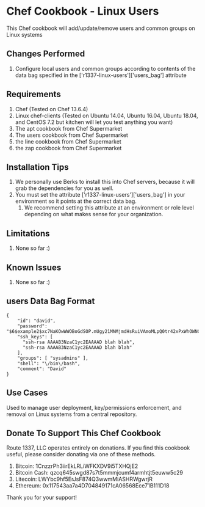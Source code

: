 Chef Cookbook - Linux Users
==============
This Chef cookbook will add/update/remove users and common groups on Linux systems

Changes Performed
------------
1. Configure local users and common groups according to contents of the data bag specified in the ['r1337-linux-users']['users_bag'] attribute

Requirements
------------
1. Chef (Tested on Chef 13.6.4)
2. Linux chef-clients (Tested on Ubuntu 14.04, Ubuntu 16.04, Ubuntu 18.04, and CentOS 7.2 but kitchen will let you test anything you want)
3. The apt cookbook from Chef Supermarket
4. The users cookbook from Chef Supermarket
5. the line cookbook from Chef Supermarket
6. the zap cookbook from Chef Supermarket 

Installation Tips
------------

1. We personally use Berks to install this into Chef servers, because it will grab the dependencies for you as well.
2. You must set the attribute ['r1337-linux-users']['users_bag'] in your environment so it points at the correct data bag.
    1. We recommend setting this attribute at an environment or role level depending on what makes sense for your organization.

Limitations
------------
1. None so far :)

Known Issues
------------
1. None so far :)

users Data Bag Format
------------

    {
        "id": "david",
        "password": "$6$example2$xc7NaKOwWWOBoGdSOP.mUgy21MNMjmdHsRuiVAmoMLpQ0tr42xPxWhOWNCPvCClV8lpE3zKr8.TowR0ARoi3a1",
        "ssh_keys": [
          "ssh-rsa AAAAB3NzaC1yc2EAAAAD blah blah",
          "ssh-rsa AAAAB3NzaC1yc2EAAAAD blah blah"
        ],
        "groups": [ "sysadmins" ],
        "shell": "\/bin\/bash",
        "comment": "David"
    }

Use Cases
------------
Used to manage user deployment, key/permissions enforcement, and removal on Linux systems from a central repository.

Donate To Support This Chef Cookbook
------------
Route 1337, LLC operates entirely on donations. If you find this cookbook useful, please consider donating via one of these methods.

1. Bitcoin: 1CnzzrPh3iirEkLRLiWFKXDV9i5TXHQjE2
2. Bitcoin Cash: qzcq645swgd87s7t5mmmjcumf4armhtjt5euww5c29
3. Litecoin: LWYbc9hf5ErJsF874Q3wwmMiASHRWgwrjR
4. Ethereum: 0x117543aa7a4D704849171cA06568Ece71B111D18

Thank you for your support!
